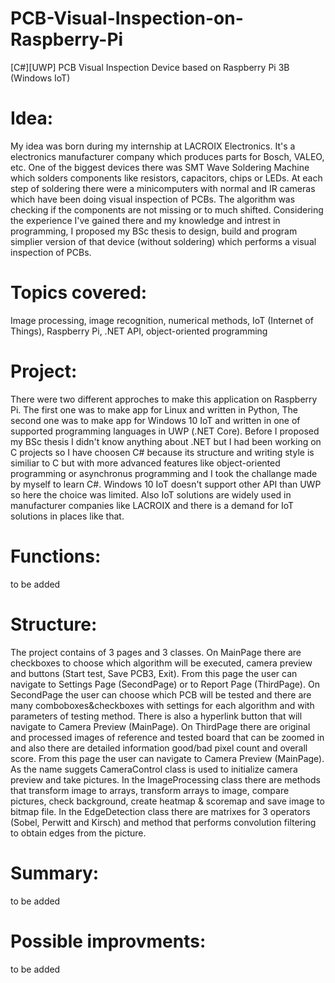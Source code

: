 # PCB-Visual-Inspection-on-Raspberry-Pi
[C#][UWP] PCB Visual Inspection Device based on Raspberry Pi 3B (Windows IoT)


# Idea:
My idea was born during my internship at LACROIX Electronics. It's a electronics manufacturer company which produces parts for Bosch, VALEO, etc. One of the biggest devices there was SMT Wave Soldering Machine which solders components like resistors, capacitors, chips or LEDs. At each step of soldering there were a minicomputers with normal and IR cameras which have been doing visual inspection of PCBs. The algorithm was checking if the components are not missing or to much shifted. Considering the experience I've gained there and my knowledge and intrest in programming, I proposed my BSc thesis to design, build and program simplier version of that device (without soldering) which performs a visual inspection of PCBs.

# Topics covered:
Image processing, image recognition, numerical methods, IoT (Internet of Things), Raspberry Pi, .NET API, object-oriented programming

# Project:
There were two different approches to make this application on Raspberry Pi. The first one was to make app for Linux and written in Python, The second one was to make app for Windows 10 IoT and written in one of supported programming languages in UWP (.NET Core). Before I proposed my BSc thesis I didn't know anything about .NET but I had been working on C projects so I have choosen C# because its structure and writing style is similiar to C but with more advanced features like object-oriented programming or asynchronus programming and I took the challange made by myself to learn C#. Windows 10 IoT doesn't support other API than UWP so here the choice was limited. Also IoT solutions are widely used in manufacturer companies like LACROIX and there is a demand for IoT solutions in places like that.

# Functions:
to be added

# Structure:
The project contains of 3 pages and 3 classes. On MainPage there are checkboxes to choose which algorithm will be executed, camera preview and buttons (Start test, Save PCB3, Exit). From this page the user can navigate to Settings Page (SecondPage) or to Report Page (ThirdPage). On SecondPage the user can choose which PCB will be tested and there are many comboboxes&checkboxes with settings for each algorithm and with parameters of testing method. There is also a hyperlink button that will navigate to Camera Preview (MainPage). On ThirdPage there are original and processed images of reference and tested board that can be zoomed in and also there are detailed information good/bad pixel count and overall score. From this page the user can navigate to Camera Preview (MainPage). As the name suggets CameraControl class is used to initialize camera preview and take pictures. In the ImageProcessing class there are methods that transform image to arrays, transform arrays to image, compare pictures, check background, create heatmap & scoremap and save image to bitmap file. In the EdgeDetection class there are matrixes for 3 operators (Sobel, Perwitt and Kirsch) and method that performs convolution filtering to obtain edges from the picture.

# Summary:
to be added

# Possible improvments:
to be added
